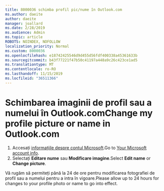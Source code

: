 ```yaml
---
title: 8000036 schimba profil pic/nume în Outlook.com
ms.author: daeite
author: daeite
manager: joallard
ms.date: 2/28/2019
ms.audience: Admin
ms.topic: article
ROBOTS: NOINDEX, NOFOLLOW
localization_priority: Normal
ms.custom: 8000036
ms.openlocfilehash: e18742425546d9d455d56fdf400338a45361633b
ms.sourcegitcommit: b43f77221f47b50c41197a448a9c26c423ce1ad5
ms.translationtype: MT
ms.contentlocale: ro-RO
ms.lasthandoff: 11/15/2019
ms.locfileid: "36511366"
---
```

# <a name="change-my-profile-picture-or-name-in-outlookcom"></a><span data-ttu-id="fa8d4-102">Schimbarea imaginii de profil sau a numelui în Outlook.com</span><span class="sxs-lookup"><span data-stu-id="fa8d4-102">Change my profile picture or name in Outlook.com</span></span>

1. <span data-ttu-id="fa8d4-103">Accesați [informațiile despre contul Microsoft](https://go.microsoft.com/fwlink/p/?linkid=860841).</span><span class="sxs-lookup"><span data-stu-id="fa8d4-103">Go to [Your Microsoft account info](https://go.microsoft.com/fwlink/p/?linkid=860841).</span></span>
1. <span data-ttu-id="fa8d4-104">Selectați **Editare nume** sau **Modificare imagine**.</span><span class="sxs-lookup"><span data-stu-id="fa8d4-104">Select **Edit name** or **Change picture**.</span></span>

<span data-ttu-id="fa8d4-105">Vă rugăm să permiteți până la 24 de ore pentru modificarea fotografiei de profil sau a numelui pentru a intra în vigoare.</span><span class="sxs-lookup"><span data-stu-id="fa8d4-105">Please allow up to 24 hours for changes to your profile photo or name to go into effect.</span></span>